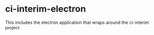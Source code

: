 # ci-interim-electron
This includes the electron application that wraps around the ci-interim project 

